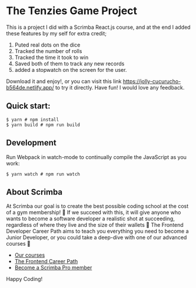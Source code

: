 # The Tenzies Game Project

This is a project I did with a Scrimba React.js course, and at the end I added these features by my self for extra credit;
1. Puted real dots on the dice
2. Tracked the number of rolls
3. Tracked the time it took to win
4. Saved both of them to track any new records
5. added a stopwatch on the screen for the user.

Download it and enjoy!, or you can visit this link https://jolly-cucurucho-b564de.netlify.app/ to try it directly. Have fun! I would love any feedback.




## Quick start:

```
$ yarn # npm install
$ yarn build # npm run build
````

## Development

Run Webpack in watch-mode to continually compile the JavaScript as you work:

```
$ yarn watch # npm run watch
```


## About Scrimba

At Scrimba our goal is to create the best possible coding school at the cost of a gym membership! 💜
If we succeed with this, it will give anyone who wants to become a software developer a realistic shot at succeeding, regardless of where they live and the size of their wallets 🎉
The Frontend Developer Career Path aims to teach you everything you need to become a Junior Developer, or you could take a deep-dive with one of our advanced courses 🚀

- [Our courses](https://scrimba.com/allcourses)
- [The Frontend Career Path](https://scrimba.com/learn/frontend)
- [Become a Scrimba Pro member](https://scrimba.com/pricing)

Happy Coding!
